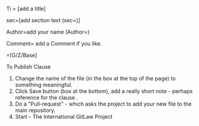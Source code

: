Ti = [add a title]

sec=[add section text (sec=)] 

Author=add your name (Author=) 

Comment=  add a Comment if you  like.

=[G/Z/Base]

 
 To Publish Clause
 
 1. Change the name of the file (in the box at the top of the page) to something meaningful.
 2. Click Save button (box at the bottom), add  a really short note - perhaps reference for the clause .
 3. Do a "Pull-request" - which asks the project to add your new file to the main repository.
 4. Start - The International GitLaw Project
